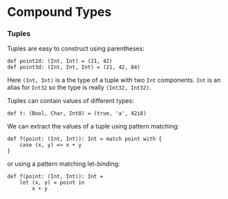 # Compound Types

### Tuples
 
Tuples are easy to construct using parentheses:

```flix
def point2d: (Int, Int) = (21, 42)
def point3d: (Int, Int, Int) = (21, 42, 84)
```

Here `(Int, Int)` is a the type of a tuple with two `Int` components.
`Int` is an alias for `Int32` so the type is really `(Int32, Int32)`. 

Tuples can contain values of different types:

```flix
def t: (Bool, Char, Int8) = (true, 'a', 42i8)
```

We can extract the values of a tuple using pattern matching:

```flix
def f(point: (Int, Int)): Int = match point with {
    case (x, y) => x + y
}
```

or using a pattern matching let-binding:

```flix
def f(point: (Int, Int)): Int =
    let (x, y) = point in
        x + y
```
